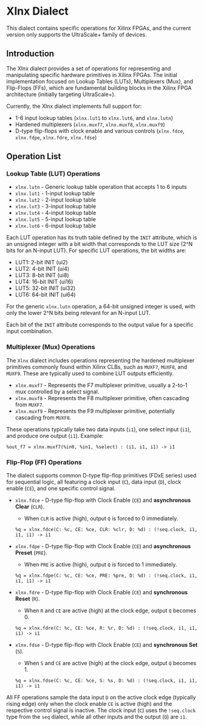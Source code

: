 # Xlnx Dialect

This dialect contains specific operations for Xilinx FPGAs, and the current version only supports the UltraScale+ family of devices.

## Introduction

The Xlnx dialect provides a set of operations for representing and manipulating specific hardware primitives in Xilinx FPGAs. The initial implementation focused on Lookup Tables (LUTs), Multiplexers (Mux), and Flip-Flops (FFs), which are fundamental building blocks in the Xilinx FPGA architecture (initially targeting UltraScale+).

Currently, the Xlnx dialect implements full support for:
- 1-6 input lookup tables (`xlnx.lut1` to `xlnx.lut6`, and `xlnx.lutn`)
- Hardened multiplexers (`xlnx.muxf7`, `xlnx.muxf8`, `xlnx.muxf9`)
- D-type flip-flops with clock enable and various controls (`xlnx.fdce`, `xlnx.fdpe`, `xlnx.fdre`, `xlnx.fdse`)

## Operation List

### Lookup Table (LUT) Operations

- `xlnx.lutn` - Generic lookup table operation that accepts 1 to 6 inputs
- `xlnx.lut1` - 1-input lookup table
- `xlnx.lut2` - 2-input lookup table
- `xlnx.lut3` - 3-input lookup table
- `xlnx.lut4` - 4-input lookup table
- `xlnx.lut5` - 5-input lookup table
- `xlnx.lut6` - 6-input lookup table

Each LUT operation has its truth table defined by the `INIT` attribute, which is an unsigned integer with a bit width that corresponds to the LUT size (2^N bits for an N-input LUT). For specific LUT operations, the bit widths are:
- LUT1: 2-bit INIT (ui2)
- LUT2: 4-bit INIT (ui4)
- LUT3: 8-bit INIT (ui8)
- LUT4: 16-bit INIT (ui16)
- LUT5: 32-bit INIT (ui32)
- LUT6: 64-bit INIT (ui64)

For the generic `xlnx.lutn` operation, a 64-bit unsigned integer is used, with only the lower 2^N bits being relevant for an N-input LUT.

Each bit of the `INIT` attribute corresponds to the output value for a specific input combination.

### Multiplexer (Mux) Operations

The `Xlnx` dialect includes operations representing the hardened multiplexer primitives commonly found within Xilinx CLBs, such as `MUXF7`, `MUXF8`, and `MUXF9`. These are typically used to combine LUT outputs efficiently.

- `xlnx.muxf7` - Represents the F7 multiplexer primitive, usually a 2-to-1 mux controlled by a select signal.
- `xlnx.muxf8` - Represents the F8 multiplexer primitive, often cascading from `MUXF7`.
- `xlnx.muxf9` - Represents the F9 multiplexer primitive, potentially cascading from `MUXF8`.

These operations typically take two data inputs (`i1`), one select input (`i1`), and produce one output (`i1`). Example:

```mlir
%out_f7 = xlnx.muxf7(%in0, %in1, %select) : (i1, i1, i1) -> i1
```

### Flip-Flop (FF) Operations

The dialect supports common D-type flip-flop primitives (FDxE series) used for sequential logic, all featuring a clock input (`C`), data input (`D`), clock enable (`CE`), and one specific control signal.

- `xlnx.fdce` - D-type flip-flop with Clock Enable (`CE`) and **asynchronous Clear** (`CLR`).
  - When `CLR` is active (high), output `Q` is forced to 0 immediately.
  ```mlir
  %q = xlnx.fdce(C: %c, CE: %ce, CLR: %clr, D: %d) : (!seq.clock, i1, i1, i1) -> i1
  ```

- `xlnx.fdpe` - D-type flip-flop with Clock Enable (`CE`) and **asynchronous Preset** (`PRE`).
  - When `PRE` is active (high), output `Q` is forced to 1 immediately.
  ```mlir
  %q = xlnx.fdpe(C: %c, CE: %ce, PRE: %pre, D: %d) : (!seq.clock, i1, i1, i1) -> i1
  ```

- `xlnx.fdre` - D-type flip-flop with Clock Enable (`CE`) and **synchronous Reset** (`R`).
  - When `R` and `CE` are active (high) at the clock edge, output `Q` becomes 0.
  ```mlir
  %q = xlnx.fdre(C: %c, CE: %ce, R: %r, D: %d) : (!seq.clock, i1, i1, i1) -> i1
  ```

- `xlnx.fdse` - D-type flip-flop with Clock Enable (`CE`) and **synchronous Set** (`S`).
  - When `S` and `CE` are active (high) at the clock edge, output `Q` becomes 1.
  ```mlir
  %q = xlnx.fdse(C: %c, CE: %ce, S: %s, D: %d) : (!seq.clock, i1, i1, i1) -> i1
  ```

All FF operations sample the data input `D` on the active clock edge (typically rising edge) only when the clock enable `CE` is active (high) and the respective control signal is inactive. The clock input (`C`) uses the `!seq.clock` type from the `seq` dialect, while all other inputs and the output (`Q`) are `i1`.